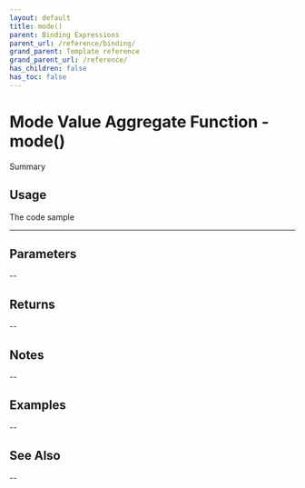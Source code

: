 ```yaml
---
layout: default
title: mode()
parent: Binding Expressions
parent_url: /reference/binding/
grand_parent: Template reference
grand_parent_url: /reference/
has_children: false
has_toc: false
---
```


# Mode Value Aggregate Function - mode()

Summary

## Usage

 The code sample

---

## Parameters

--

## Returns 

--

## Notes


-- 

## Examples


--


## See Also


--

